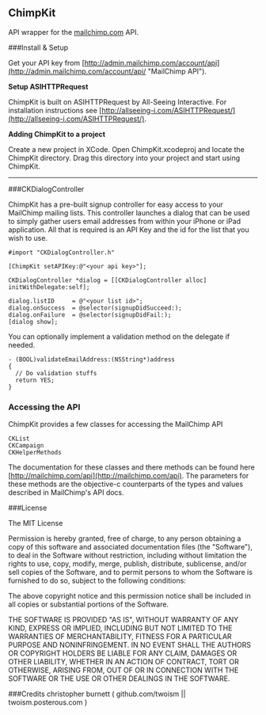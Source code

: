 ChimpKit
---------
API wrapper for the [mailchimp.com](http://mailchimp.com/api "MailChimp API") API.


###Install & Setup
    
Get your API key from [http://admin.mailchimp.com/account/api](http://admin.mailchimp.com/account/api/ "MailChimp API").

**Setup ASIHTTPRequest**

ChimpKit is built on ASIHTTPRequest by All-Seeing Interactive. For installation instructions see [http://allseeing-i.com/ASIHTTPRequest/](http://allseeing-i.com/ASIHTTPRequest/).

**Adding ChimpKit to a project**

Create a new project in XCode. Open ChimpKit.xcodeproj and locate the ChimpKit directory. Drag this directory into your project and start using ChimpKit.
    
-------------------
    
###CKDialogController 

ChimpKit has a pre-built signup controller for easy access to your MailChimp mailing lists. This controller launches a dialog that can be used to simply gather users email addresses from within your iPhone or iPad application. All that is required is an API Key and the id for the list that you wish to use.

    #import "CKDialogController.h"
    
    [ChimpKit setAPIKey:@"<your api key>"];
    
    CKDialogController *dialog = [[CKDialogController alloc] initWithDelegate:self];

    dialog.listID     = @"<your list id>";  
    dialog.onSuccess  = @selector(signupDidSucceed:);
    dialog.onFailure  = @selector(signupDidFail:);
    [dialog show];
    
You can optionally implement a validation method on the delegate if needed.

    - (BOOL)validateEmailAddress:(NSString*)address
    {
      // Do validation stuffs
      return YES;
    }

### Accessing the API ###

ChimpKit provides a few classes for accessing the MailChimp API

    CKList
    CKCampaign 
    CKHelperMethods
    
The documentation for these classes and there methods can be found here [http://mailchimp.com/api](http://mailchimp.com/api). The parameters for these methods are the objective-c counterparts of the types and values described in MailChimp's API docs.
    

###License

The MIT License

Permission is hereby granted, free of charge, to any person obtaining a copy
of this software and associated documentation files (the "Software"), to deal
in the Software without restriction, including without limitation the rights
to use, copy, modify, merge, publish, distribute, sublicense, and/or sell
copies of the Software, and to permit persons to whom the Software is
furnished to do so, subject to the following conditions:

The above copyright notice and this permission notice shall be included in
all copies or substantial portions of the Software.

THE SOFTWARE IS PROVIDED "AS IS", WITHOUT WARRANTY OF ANY KIND, EXPRESS OR
IMPLIED, INCLUDING BUT NOT LIMITED TO THE WARRANTIES OF MERCHANTABILITY,
FITNESS FOR A PARTICULAR PURPOSE AND NONINFRINGEMENT. IN NO EVENT SHALL THE
AUTHORS OR COPYRIGHT HOLDERS BE LIABLE FOR ANY CLAIM, DAMAGES OR OTHER
LIABILITY, WHETHER IN AN ACTION OF CONTRACT, TORT OR OTHERWISE, ARISING FROM,
OUT OF OR IN CONNECTION WITH THE SOFTWARE OR THE USE OR OTHER DEALINGS IN
THE SOFTWARE.


###Credits
christopher burnett ( github.com/twoism || twoism.posterous.com )

